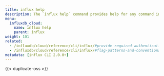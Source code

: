```yaml
---
title: influx help
description: The `influx help` command provides help for any command in the `influx` command line interface.
menu:
  influxdb_cloud:
    name: influx help
    parent: influx
weight: 101
related:
  - /influxdb/cloud/reference/cli/influx/#provide-required-authentication-credentials, influx CLI—Provide required authentication credentials
  - /influxdb/cloud/reference/cli/influx/#flag-patterns-and-conventions, influx CLI—Flag patterns and conventions
metadata: [influx CLI 2.0.0+]
---
```


{{< duplicate-oss >}}
